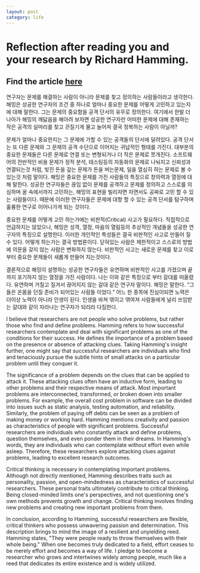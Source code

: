 ```yaml
---
layout: post
category: life
---
```

# Reflection after reading you and your research by Richard Hamming.

## Find the article [here]({{site.url}}/assets/docs/your_research.pdf)

연구자는 문제를 해결하는 사람이 아니라 문제를 찾고 정의하는 사람들이라고 생각한다. 해밍은 성공한 연구자의 조건 중 하나로 얼마나 중요한 문제를 어떻게 고민하고 있는지에 대해 말한다. 그는 문제의 중요함을 공격 단서의 유무로 정의한다.  여기에서 한발 더 나아가 해밍의 깨닳음을 해아려 보자면 성공한 연구자란 어떠한 문제에 대해 존재하는 작은 공격의 실마리를 찾고 끈질기게 물고 늘어져 결국 정복하는 사람이 아닐까? 

문제가 얼마나 중요한지는 그 문제에 가할 수 있는 공격들의 단서에 달려있다. 공격 단서는 또 다른 문제와 그 문제의 공격 수단으로 이어지는 귀납적인 형태를 가진다.  대부분의 중요한 문제들은 다른 문제로 연결 또는 변형되거나 더 작은 문제로 쪼개진다. 소프트웨어의 전반적인 비용 문제가 정적 분석, 테스팅등의 자동화의 문제로 나눠지고 신뢰성과 연결되는것 처럼, 빚진 돈을 갚는 문제가 돈을 버는문제, 일을 열심히 하는 문제로 볼 수 있는것 처럼 말이다. 해밍은 중요한 문제를 가진 사람들의 특징으로 창의력과 열정에 대해 말한다. 성공한 연구자들은 끊임 없이 문제를 공격하고 문제를 정의하고 스스로를 의심하며 꿈 속에서까지 고민하는, 해밍의 표현을 빌리자면 자면서도 공짜로 고민 할 수 있는 사람들이다. 때문에 이러한 연구자들은 문제에 대항 할 수 있는 공격 단서를 탐구하며 훌륭한 연구로 이어나가게 되는 것이다.

중요한 문제를 어떻게 고민 하는가에는 비판적(Critical) 사고가 필요하다. 직접적으로 언급하지는 않았으나, 해밍은 성격, 열정, 마음의 열림등의 추상적인 개념들을 성공한 연구자의 특징으로 설명한다. 이러한 개인적인 특성들은 결국 비판적인 사고로 만들어 질 수 있다. 어떻게 하는가는 결국 방법론이다. 닫혀있는 사람은 제한적이고 스스로의 방법에 의문을 갖지 않는 사람은 변화하지 않는다. 비판적인 사고는 새로운 문제를 찾고 이로부터 중요한 문제들이 새롭게 만들어 지는것이다.

결론적으로 해밍이 설명하는 성공한 연구자들은 유연하며 비판적인 사고를 가졌으며 끝까지 포기하지 않는 열정을 가진 사람이다. 나는 이와 같은 특징으로 부터 갈대를 떠올렸다. 유연하며 거칠고 질겨서 끊어지지 않는 갈대 같은 연구자 말이다. 해밍은 말한다. “그들은 온몸을 던질 준비가 되어있는 사람들 이었다.” 어느 한 종목에 진심이되면 노력은 더이상 노력이 아니라 인생이 된다. 인생을 바쳐 엮이고 엮여져 사람들에게 널리 쓰임받는 갈대와 같이 자라나는 연구자가 되리라 다짐한다.

I believe that researchers are not people who solve problems, but rather those who find and define problems. Hamming refers to how successful researchers contemplate and deal with significant problems as one of the conditions for their success. He defines the importance of a problem based on the presence or absence of attacking clues. Taking Hamming's insight further, one might say that successful researchers are individuals who find and tenaciously pursue the subtle hints of small attacks on a particular problem until they conquer it.

The significance of a problem depends on the clues that can be applied to attack it. These attacking clues often have an inductive form, leading to other problems and their respective means of attack. Most important problems are interconnected, transformed, or broken down into smaller problems. For example, the overall cost problem in software can be divided into issues such as static analysis, testing automation, and reliability. Similarly, the problem of paying off debts can be seen as a problem of making money or working hard. Hamming mentions creativity and passion as characteristics of people with significant problems. Successful researchers are individuals who constantly attack and define problems, question themselves, and even ponder them in their dreams. In Hamming's words, they are individuals who can contemplate without effort even while asleep. Therefore, these researchers explore attacking clues against problems, leading to excellent research outcomes.

Critical thinking is necessary in contemplating important problems. Although not directly mentioned, Hamming describes traits such as personality, passion, and open-mindedness as characteristics of successful researchers. These personal traits ultimately contribute to critical thinking. Being closed-minded limits one's perspectives, and not questioning one's own methods prevents growth and change. Critical thinking involves finding new problems and creating new important problems from them.

In conclusion, according to Hamming, successful researchers are flexible, critical thinkers who possess unwavering passion and determination. This description brings to mind the image of a resilient and unyielding reed. Hamming states, "They were people ready to throw themselves with their whole being." When one becomes truly dedicated to a field, effort ceases to be merely effort and becomes a way of life. I pledge to become a researcher who grows and intertwines widely among people, much like a reed that dedicates its entire existence and is widely utilized.